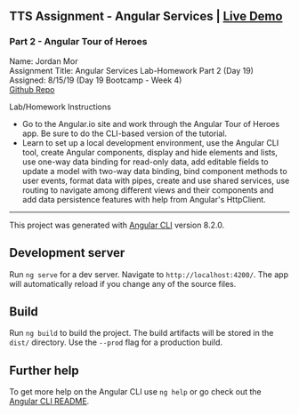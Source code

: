 ## TTS Assignment - Angular Services | [Live Demo](https://jordanmor.github.io/tts-js-assignments/angular/angular-tour-of-heroes)
### Part 2 - Angular Tour of Heroes

Name: Jordan Mor  
Assignment Title: Angular Services Lab-Homework Part 2 (Day 19)  
Assigned: 8/15/19 (Day 19 Bootcamp - Week 4)  
[Github Repo](https://github.com/jordanmor/tts-js-assignments) 

Lab/Homework Instructions   
- Go to the Angular.io site and work through the Angular Tour of Heroes app. Be sure to do the CLI-based version of the tutorial.
- Learn to set up a local development environment, use the Angular CLI tool, create Angular components, display and hide elements and lists, use one-way data binding for read-only data, add editable fields to update a model with two-way data binding, bind component methods to user events, format data with pipes, create and use shared services, use routing to navigate among different views and their components and add data persistence features with help from Angular's HttpClient.

--- 

This project was generated with [Angular CLI](https://github.com/angular/angular-cli) version 8.2.0.

## Development server

Run `ng serve` for a dev server. Navigate to `http://localhost:4200/`. The app will automatically reload if you change any of the source files.

## Build

Run `ng build` to build the project. The build artifacts will be stored in the `dist/` directory. Use the `--prod` flag for a production build.

## Further help

To get more help on the Angular CLI use `ng help` or go check out the [Angular CLI README](https://github.com/angular/angular-cli/blob/master/README.md).
